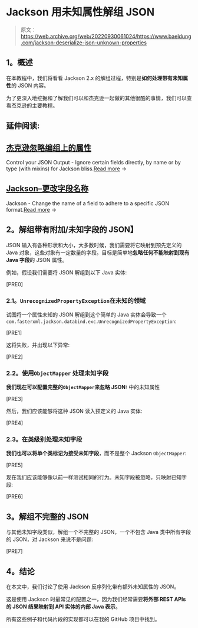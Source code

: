 # Jackson 用未知属性解组 JSON

> 原文：<https://web.archive.org/web/20220930061024/https://www.baeldung.com/jackson-deserialize-json-unknown-properties>

## **1。概述**

在本教程中，我们将看看 Jackson 2.x 的解组过程，特别是**如何处理带有未知属性**的 JSON 内容。

为了更深入地挖掘和了解我们可以和杰克逊一起做的其他很酷的事情，我们可以查看杰克逊的主要教程。

## 延伸阅读:

## [杰克逊忽略编组上的属性](/web/20220628100222/https://www.baeldung.com/jackson-ignore-properties-on-serialization)

Control your JSON Output - Ignore certain fields directly, by name or by type (with mixins) for Jackson bliss.[Read more](/web/20220628100222/https://www.baeldung.com/jackson-ignore-properties-on-serialization) →

## [Jackson–更改字段名称](/web/20220628100222/https://www.baeldung.com/jackson-name-of-property)

Jackson - Change the name of a field to adhere to a specific JSON format.[Read more](/web/20220628100222/https://www.baeldung.com/jackson-name-of-property) →

## **2。解组带有附加/未知字段的 JSON】**

JSON 输入有各种形状和大小，大多数时候，我们需要将它映射到预先定义的 Java 对象，这些对象有一定数量的字段。目标是简单地**忽略任何不能映射到现有 Java 字段**的 JSON 属性。

例如，假设我们需要将 JSON 解组到以下 Java 实体:

[PRE0]

### **2.1。`UnrecognizedPropertyException`在未知的领域**

试图将一个属性未知的 JSON 解组到这个简单的 Java 实体会导致一个`com.fasterxml.jackson.databind.exc.UnrecognizedPropertyException`:

[PRE1]

这将失败，并出现以下异常:

[PRE2]

### **2.2。使用`ObjectMapper`** 处理未知字段

**我们现在可以配置完整的`ObjectMapper`来忽略 JSON:** 中的未知属性

[PRE3]

然后，我们应该能够将这种 JSON 读入预定义的 Java 实体:

[PRE4]

### **2.3。在类级别处理未知字段**

**我们也可以将单个类标记为接受未知字段**，而不是整个 Jackson `ObjectMapper`:

[PRE5]

现在我们应该能够像以前一样测试相同的行为。未知字段被忽略，只映射已知字段:

[PRE6]

## **3。解组不完整的 JSON**

与其他未知字段类似，解组一个不完整的 JSON，一个不包含 Java 类中所有字段的 JSON，对 Jackson 来说不是问题:

[PRE7]

## **4。结论**

在本文中，我们讨论了使用 Jackson 反序列化带有额外未知属性的 JSON。

这是使用 Jackson 时最常见的配置之一，因为我们经常需要**将外部 REST APIs 的 JSON 结果映射到 API 实体的内部 Java 表示**。

所有这些例子和代码片段的实现都可以在我的 GitHub 项目中找到。